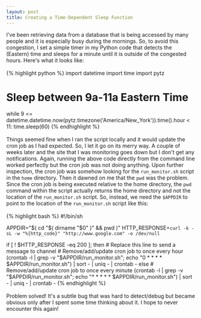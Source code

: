 ```yaml
---
layout: post
title: Creating a Time-Dependent Sleep Function
---
```


I've been retrieving data from a database that is being accessed by many people and it is especially busy during the mornings. So, to avoid this congestion, I set a simple timer in my Python code that detects the (Eastern) time and sleeps for a minute until it is outside of the congested hours. Here's what it looks like:
<br><br>
{% highlight python %}
import datetime
import time
import pytz

# Sleep between 9a-11a Eastern Time
while 9 <= datetime.datetime.now(pytz.timezone('America/New_York')).time().hour < 11:
    time.sleep(60)
{% endhighlight %}
<br><br>
Things seemed fine when I ran the script locally and it would update the cron job as I had expected. So, I let it go on its merry way. A couple of weeks later and the site that I was monitoring goes down but I don't get any notifications. Again, running the above code directly from the command line worked perfectly but the cron job was not doing anything. Upon further inspection, the cron job was somehow looking for the `run_monitor.sh` script in the `home` directory. Then it dawned on me that the `pwd` was the problem. Since the cron job is being executed relative to the home directory, the `pwd` command within the script actually returns the home directory and not the location of the `run_monitor.sh` script. So, instead, we need the `$APPDIR` to point to the location of the `run_monitor.sh` script like this:
<br><br>
{% highlight bash %}
#!/bin/sh

APPDIR="$( cd "$( dirname "$0" )" && pwd )"
HTTP_RESPONSE=`curl -k -sL -w "%{http_code}" "http://www.google.com" -o /dev/null`

if [ ! $HTTP_RESPONSE -eq 200 ]; then
    # Replace this line to send a message to channel
    # Remove/add/update cron job to once every hour
    (crontab -l | grep -v "$APPDIR/run_monitor.sh"; echo "0 * * * * $APPDIR/run_monitor.sh") | sort - | uniq - | crontab -
else
    # Remove/add/update cron job to once every minute
    (crontab -l | grep -v "$APPDIR/run_monitor.sh"; echo "* * * * * $APPDIR/run_monitor.sh") | sort - | uniq - | crontab -
{% endhighlight %}
<br><br>
Problem solved! It's a subtle bug that was hard to detect/debug but became obvious only after I spent some time thinking about it. I hope to never encounter this again!
